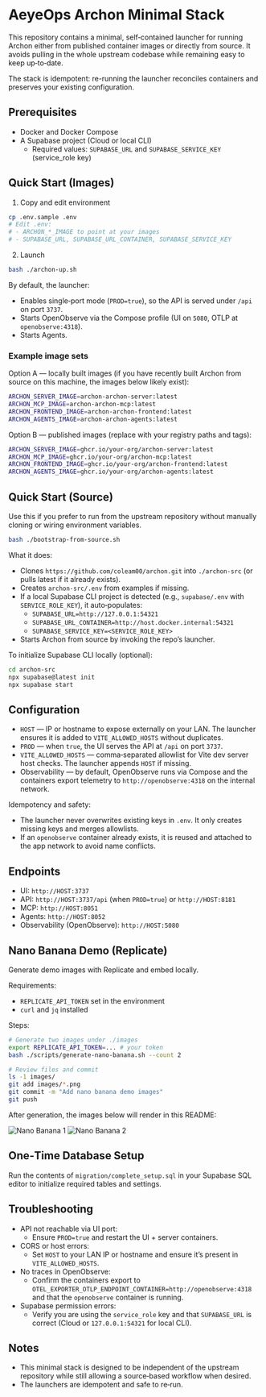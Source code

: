 # AeyeOps Archon Minimal Stack

This repository contains a minimal, self‑contained launcher for running Archon either from published container images or directly from source. It avoids pulling in the whole upstream codebase while remaining easy to keep up‑to‑date.

The stack is idempotent: re-running the launcher reconciles containers and preserves your existing configuration.

## Prerequisites

- Docker and Docker Compose
- A Supabase project (Cloud or local CLI)
  - Required values: `SUPABASE_URL` and `SUPABASE_SERVICE_KEY` (service_role key)

## Quick Start (Images)

1. Copy and edit environment

```bash
cp .env.sample .env
# Edit .env:
# - ARCHON_*_IMAGE to point at your images
# - SUPABASE_URL, SUPABASE_URL_CONTAINER, SUPABASE_SERVICE_KEY
```

2. Launch

```bash
bash ./archon-up.sh
```

By default, the launcher:
- Enables single‑port mode (`PROD=true`), so the API is served under `/api` on port `3737`.
- Starts OpenObserve via the Compose profile (UI on `5080`, OTLP at `openobserve:4318`).
- Starts Agents.

### Example image sets

Option A — locally built images (if you have recently built Archon from source on this machine, the images below likely exist):

```bash
ARCHON_SERVER_IMAGE=archon-archon-server:latest
ARCHON_MCP_IMAGE=archon-archon-mcp:latest
ARCHON_FRONTEND_IMAGE=archon-archon-frontend:latest
ARCHON_AGENTS_IMAGE=archon-archon-agents:latest
```

Option B — published images (replace with your registry paths and tags):

```bash
ARCHON_SERVER_IMAGE=ghcr.io/your-org/archon-server:latest
ARCHON_MCP_IMAGE=ghcr.io/your-org/archon-mcp:latest
ARCHON_FRONTEND_IMAGE=ghcr.io/your-org/archon-frontend:latest
ARCHON_AGENTS_IMAGE=ghcr.io/your-org/archon-agents:latest
```

## Quick Start (Source)

Use this if you prefer to run from the upstream repository without manually cloning or wiring environment variables.

```bash
bash ./bootstrap-from-source.sh
```

What it does:
- Clones `https://github.com/coleam00/archon.git` into `./archon-src` (or pulls latest if it already exists).
- Creates `archon-src/.env` from examples if missing.
- If a local Supabase CLI project is detected (e.g., `supabase/.env` with `SERVICE_ROLE_KEY`), it auto‑populates:
  - `SUPABASE_URL=http://127.0.0.1:54321`
  - `SUPABASE_URL_CONTAINER=http://host.docker.internal:54321`
  - `SUPABASE_SERVICE_KEY=<SERVICE_ROLE_KEY>`
- Starts Archon from source by invoking the repo’s launcher.

To initialize Supabase CLI locally (optional):

```bash
cd archon-src
npx supabase@latest init
npx supabase start
```

## Configuration

- `HOST` — IP or hostname to expose externally on your LAN. The launcher ensures it is added to `VITE_ALLOWED_HOSTS` without duplicates.
- `PROD` — when `true`, the UI serves the API at `/api` on port `3737`.
- `VITE_ALLOWED_HOSTS` — comma‑separated allowlist for Vite dev server host checks. The launcher appends `HOST` if missing.
- Observability — by default, OpenObserve runs via Compose and the containers export telemetry to `http://openobserve:4318` on the internal network.

Idempotency and safety:
- The launcher never overwrites existing keys in `.env`. It only creates missing keys and merges allowlists.
- If an `openobserve` container already exists, it is reused and attached to the app network to avoid name conflicts.

## Endpoints

- UI: `http://HOST:3737`
- API: `http://HOST:3737/api` (when `PROD=true`) or `http://HOST:8181`
- MCP: `http://HOST:8051`
- Agents: `http://HOST:8052`
- Observability (OpenObserve): `http://HOST:5080`

## Nano Banana Demo (Replicate)

Generate demo images with Replicate and embed locally.

Requirements:
- `REPLICATE_API_TOKEN` set in the environment
- `curl` and `jq` installed

Steps:

```bash
# Generate two images under ./images
export REPLICATE_API_TOKEN=... # your token
bash ./scripts/generate-nano-banana.sh --count 2

# Review files and commit
ls -1 images/
git add images/*.png
git commit -m "Add nano banana demo images"
git push
```

After generation, the images below will render in this README:

![Nano Banana 1](images/nano-banana-1.png)
![Nano Banana 2](images/nano-banana-2.png)

## One‑Time Database Setup

Run the contents of `migration/complete_setup.sql` in your Supabase SQL editor to initialize required tables and settings.

## Troubleshooting

- API not reachable via UI port:
  - Ensure `PROD=true` and restart the UI + server containers.
- CORS or host errors:
  - Set `HOST` to your LAN IP or hostname and ensure it’s present in `VITE_ALLOWED_HOSTS`.
- No traces in OpenObserve:
  - Confirm the containers export to `OTEL_EXPORTER_OTLP_ENDPOINT_CONTAINER=http://openobserve:4318` and that the `openobserve` container is running.
- Supabase permission errors:
  - Verify you are using the `service_role` key and that `SUPABASE_URL` is correct (Cloud or `127.0.0.1:54321` for local CLI).

## Notes

- This minimal stack is designed to be independent of the upstream repository while still allowing a source‑based workflow when desired.
- The launchers are idempotent and safe to re‑run.
